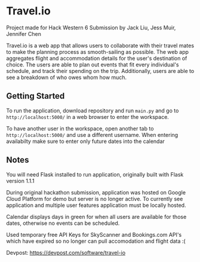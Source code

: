 # Travel.io
Project made for Hack Western 6 Submission by Jack Liu, Jess Muir, Jennifer Chen

Travel.io is a web app that allows users to collaborate with their travel mates to make the planning process as smooth-sailing as possible.
The web app aggregates flight and accommodation details for the user's destination of choice. The users are able to plan out events that fit every individual's schedule, and track their spending on the trip. Additionally, users are able to see a breakdown of who owes whom how much.


## Getting Started

To run the application, download repository and run ```main.py``` and go to ```http://localhost:5000/``` in a web browser to enter the workspace. 

To have another user in the workspace, open another tab to ```http://localhost:5000/``` and use a different username. When entering availabilty make sure to enter only future dates into the calendar


## Notes

You will need Flask installed to run application, originally built with Flask version 1.1.1

During original hackathon submission, application was hosted on Google Cloud Platform for demo but server is no longer active. To currently see application and multiple user features application must be locally hosted.

Calendar displays days in green for when all users are available for those dates, otherwise no events can be scheduled.

Used temporary free API Keys for SkyScanner and Bookings.com API's which have expired so no longer can pull accomodation and flight data :(

Devpost: https://devpost.com/software/travel-io

